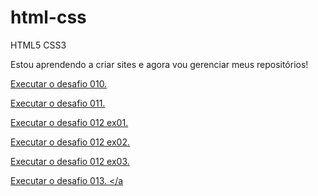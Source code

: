 # html-css
 HTML5 CSS3

Estou aprendendo a criar sites e agora vou gerenciar meus repositórios!

<a href ="https://matheusmoreirabavosi.github.io/html-css/desafios/desafio010/desafio010.html" target="_blank">Executar o desafio 010.</a>

<a href ="https://matheusmoreirabavosi.github.io/html-css/desafios/desafio011/desafio011.html" target="_blank">Executar o desafio 011.</a>

<a href ="https://matheusmoreirabavosi.github.io/html-css/desafios/desaio013/desafio012ex01.html" target="_blank">Executar o desafio 012 ex01. </a>

<a href ="https://matheusmoreirabavosi.github.io/html-css/desafios/desaio013/desafio012ex02.html" target="_blank">Executar o desafio 012 ex02. </a>

<a href ="https://matheusmoreirabavosi.github.io/html-css/desafios/desaio013/desafio012ex03.html" target="_blank">Executar o desafio 012 ex03. </a>

<a href ="https://matheusmoreirabavosi.github.io/html-css/desafios/desaio013/index.html" target="_blank">Executar o desafio 013. </a